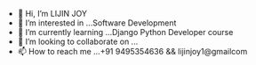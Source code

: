- 👋 Hi, I’m LIJIN JOY
- 👀 I’m interested in ...Software Development
- 🌱 I’m currently learning ...Django Python Developer course
- 💞️ I’m looking to collaborate on ...
- 📫 How to reach me ...+91 9495354636 && lijinjoy1@gmailcom

<!---
lijinjoy1/lijinjoy1 is a ✨ special ✨ repository because its `README.md` (this file) appears on your GitHub profile.
You can click the Preview link to take a look at your changes.
--->
